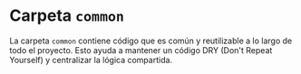# Carpeta `common`

La carpeta `common` contiene código que es común y reutilizable a lo largo de todo el proyecto. Esto ayuda a mantener un código DRY (Don't Repeat Yourself) y centralizar la lógica compartida.
